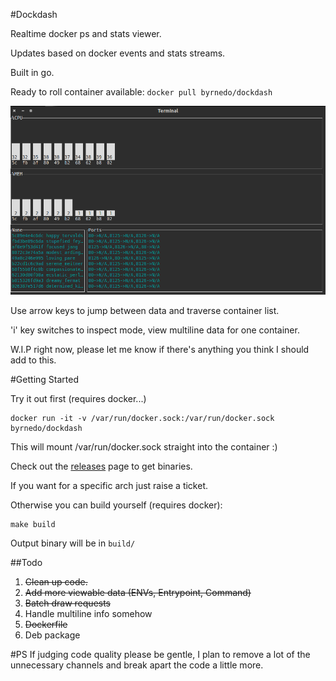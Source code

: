 #Dockdash

Realtime docker ps and stats viewer.

Updates based on docker events and stats streams.

Built in go.

Ready to roll container available: `docker pull byrnedo/dockdash`

<img src="./screencap.png" alt="Screen grab" width="600">

Use arrow keys to jump between data and traverse container list.

'i' key switches to inspect mode, view multiline data for one container.

W.I.P right now, please let me know if there's anything you think I should add to this.

#Getting Started

Try it out first (requires docker...)

    docker run -it -v /var/run/docker.sock:/var/run/docker.sock byrnedo/dockdash

This will mount /var/run/docker.sock straight into the container :)

Check out the [releases](http://github.com/byrnedo/dockdash/releases) page to get binaries. 

If you want for a specific arch just raise a ticket.

Otherwise you can build yourself (requires docker):

    make build

Output binary will be in `build/`
    

##Todo
1. ~~Clean up code.~~
2. ~~Add more viewable data (ENVs, Entrypoint, Command)~~
3. ~~Batch draw requests~~
4. Handle multiline info somehow
5. ~~Dockerfile~~
6. Deb package

#PS
If judging code quality please be gentle, I plan to remove a lot of the unnecessary channels
and break apart the code a little more.
